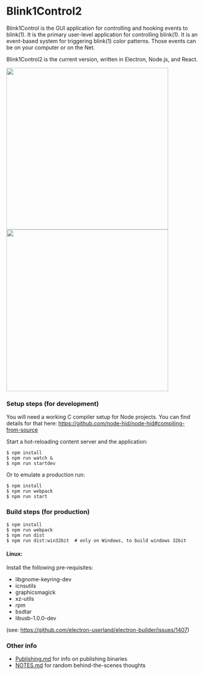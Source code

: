 # Blink1Control2

Blink1Control is the GUI application for controlling and hooking events to blink(1). It is the primary user-level application for controlling blink(1). It is an event-based system for triggering blink(1) color patterns. Those events can be on your computer or on the Net.

Blink1Control2 is the current version, written in Electron, Node.js, and React.

<img src="./docs/blink1control2-screenshot1.png" width="425">
<img src="./docs/blink1control2-screenshot2.png" width="425">


### Setup steps (for development)

You will need a working C compiler setup for Node projects.
You can find details for that here:
https://github.com/node-hid/node-hid#compiling-from-source

Start a hot-reloading content server and the application:
```
$ npm install
$ npm run watch &
$ npm run startdev
```

Or to emulate a production run:
```
$ npm install
$ npm run webpack
$ npm run start
```

### Build steps (for production)

```
$ npm install
$ npm run webpack
$ npm run dist
$ npm run dist:win32bit  # only on Windows, to build windows 32bit
```

#### Linux:

Install the following pre-requisites:

- libgnome-keyring-dev
- icnsutils
- graphicsmagick
- xz-utils
- rpm
- bsdtar
- libusb-1.0.0-dev

(see: https://github.com/electron-userland/electron-builder/issues/1407)

### Other info
- [Publishing.md](Publishing.md) for info on publishing binaries
- [NOTES.md](NOTES.md) for random behind-the-scenes thoughts
